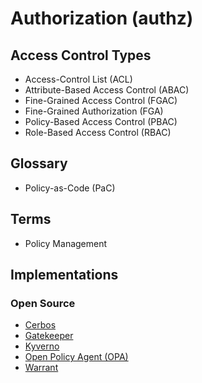 # Authorization (authz)

## Access Control Types

- Access-Control List (ACL)
- Attribute-Based Access Control (ABAC)
- Fine-Grained Access Control (FGAC)
- Fine-Grained Authorization (FGA)
- Policy-Based Access Control (PBAC)
- Role-Based Access Control (RBAC)

## Glossary

- Policy-as-Code (PaC)

## Terms

- Policy Management

## Implementations

### Open Source

- [Cerbos](/cerbos/README.md)
- [Gatekeeper](https://github.com/open-policy-agent/gatekeeper)
- [Kyverno](/kyverno.md)
- [Open Policy Agent (OPA)](/open-policy-agent/README.md)
- [Warrant](/warrant.md)

<!--
https://github.com/authzed/spicedb
-->

